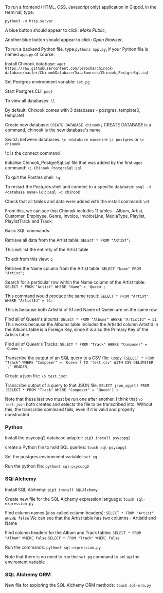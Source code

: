 

To run a frontend (HTML, CSS, Javascript only) application in Gitpod, in the terminal, type:

`python3 -m http.server`

A blue button should appear to click: _Make Public_,

Another blue button should appear to click: _Open Browser_.

To run a backend Python file, type `python3 app.py`, if your Python file is named `app.py` of course.


Install Chinook database:
`wget https://raw.githubusercontent.com/lerocha/chinook-database/master/ChinookDatabase/DataSources/Chinook_PostgreSql.sql`

Set Postgres environment variable:
`set_pg`

Start Postgres CLI:
`psql`

To view all databases:
`\l`

By default, Chinook comes with 3 databases - postgres, template0, template1

Create new database:
`CREATE DATABASE chinook;`
CREATE DATABASE is a command, chinook is the new database's name


Switch between databases:
`\c <database name>`
i.e:
`\c postgres` or `\c chinook`

\c is the connect command

Initialise Chinook_PostgreSql.sql file that was added by the first `wget` command:
`\i Chinook_PostgreSql.sql`

To quit the Postres shell:
`\q`

To restart the Postgres shell and connect to a specific database:
`psql -d <database name>`
i.e.:
`psql -d chinook`

Check that all tables and data were added with the install command:
`\dt`

From this, we can see that Chinnok includes 11 tables - Album, Artist, Customer, Employee, Genre, Invoice, InvoiceLine, MediaType, Playlist, PlaylistTrack and Track

Basic SQL commands:

Retrieve all data from the Artist table:
`SELECT * FROM "ARTIST";`

This will list the entirety of the Artist table

To exit from this view:
`q` 

Retrieve the Name column from the Artist table:
`SELECT "Name" FROM "Artist";`

Search for a particular row within the Name column of the Artist table:
`SELECT * FROM "Artist" WHERE "Name" = 'Queen';`

This command would produce the same result:
`SELECT * FROM "Artist" WHERE "ArtistId" = 51;`

This is because both ArtistId of 51 and Name of Queen are on the same row

Find all of Queen's albums:
`SELECT * FROM "Albums" WHERE "ArtistId" = 51`
This works because the Albums table includes the ArtistId column
ArtistId in the Albums table is a Foreign Key, since it is also the Primary Key of the Artists table

FInd all of Queen's Tracks:
`SELECT * FROM "Track" WHERE "Composer" = 'Queen';`

Transcribe the output of an SQL query to a CSV file:
`\copy (SELECT * FROM "Track" WHERE "Composer" = 'Queen') TO 'test.csv' WITH CSV DELIMITER ',' HEADER;`

Create a json file:
`\o test.json`

Transcribe output of a query to that JSON file:
`SELECT json_agg(t) FROM (SELECT * FROM "Track" WHERE "Composer" = 'Queen') t`

Note that these last two must be run one after another. I think that `\o test.json` both creates and selects the file to be transcribed into. 
Without this, the transcribe command fails, even if it is valid and properly constructed


### Python

Install the psycopg2 database adapter:
`pip3 install psycopg2`

create a Python file to hold SQL queries:
`touch sql-psycopg2`

Set the postgres environment variable:
`set_pg`

Run the python file:
`python3 sql-psycopg2`


### SQl Alchemy

Install SQL Alchemy:
`pip3 install SQLAlchemy`

Create new file for the SQL Alchemy expression language:
`touch sql-expression.py`

Find column names (also called column headers):
`SELECT * FROM "Artist" WHERE false`
We can see that the Artist table has two columns - ArtistId and Name

Find column headers for the Album and Track tables:
`SELECT * FROM "Album" WHERE false`
`SELECT * FROM "Track" WHERE false`

Run the commands:
`python3 sql-expression.py`

Note that there is no need to run the `set_pg` command to set up the enviroment variable



### SQL Alchemy ORM

New file for exploring the SQL Alchemy ORM methods:
`touch sql-orm.py`

